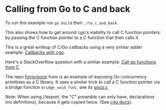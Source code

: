 # Calling from Go to C and back

To run this example run `go build` then `./to_c_and_back`.

This also shows how to get around cgo's inability to call C function pointers:
by passing the C function pointer to a C function that then calls it.

This is a great writeup of C/Go callbacks using a very similar adder example:
[Callbacks with cgo](http://cheesesun.blogspot.com/2010/04/callbacks-in-cgo.html).

Here's a StackOverflow question with a similar example:
[Call go functions from C](http://stackoverflow.com/questions/6125683/call-go-functions-from-c)

The repo [fiorix/gocp](https://github.com/fiorix/gocp) from is an example of
exposing Go concurrency primitives as a C library. It uses a similar trick to
call a C function pointer via a bridge function `bridge_void_func`, 
see its [gocp.c](https://github.com/fiorix/gocp/blob/master/src/gocp/gocp.c)

Note: When using //export, the "C" preamble can only have, declarations 
(no definitions), because it gets copied twice. (See 
[cgo docs](https://golang.org/cmd/cgo/)).
